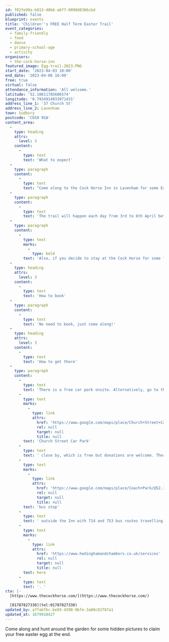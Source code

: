 ```yaml
---
id: f02fe99a-b013-40b6-a6f7-0090d8306cbd
published: false
blueprint: events
title: 'Children''s FREE Half Term Easter Trail'
event_categories:
  - family-friendly
  - food
  - dance
  - primary-school-age
  - activity
organisers:
  - the-cock-horse-inn
featured_image: Egg-trail-2023.PNG
start_date: '2023-04-03 10:00'
end_date: '2023-04-06 16:00'
free: true
virtual: false
attendance_information: 'All welcome.'
latitude: '52.10611785606574'
longitude: '0.7934914933971431'
address_line_1: '37 Church St'
address_line_2: Lavenham
town: Sudbury
postcode: 'CO10 9SA'
content_area:
  -
    type: heading
    attrs:
      level: 3
    content:
      -
        type: text
        text: 'What to expect'
  -
    type: paragraph
    content:
      -
        type: text
        text: "Come along to the Cock Horse Inn in Lavenham for some Easter fun for your little ones. Collect a worksheet from the takeaway Kiosk\_and follow the signs through the Easter Trail,\_fill in the 10 Easter pictures along the way\_and collect your FREE Easter Egg\_at the end! "
  -
    type: paragraph
    content:
      -
        type: text
        text: 'The trail will happen each day from 3rd to 6th April between 10am and 4pm. '
  -
    type: paragraph
    content:
      -
        type: text
        marks:
          -
            type: bold
        text: 'Also, if you decide to stay at the Cock Horse for some food, children eat FREE all Easter holidays!'
  -
    type: heading
    attrs:
      level: 3
    content:
      -
        type: text
        text: 'How to book'
  -
    type: paragraph
    content:
      -
        type: text
        text: 'No need to book, just come along!'
  -
    type: heading
    attrs:
      level: 3
    content:
      -
        type: text
        text: 'How to get there'
  -
    type: paragraph
    content:
      -
        type: text
        text: 'There is a free car park onsite. Alternatively, go to the '
      -
        type: text
        marks:
          -
            type: link
            attrs:
              href: 'https://www.google.com/maps/place/Church+Street+Car+Park/@52.1061445,0.793753,18.85z/data=!4m6!3m5!1s0x47d9addcd49a4835:0xed4ce2a23285f960!8m2!3d52.1058785!4d0.7940198!16s%2Fg%2F11rsbgr9fy'
              rel: null
              target: null
              title: null
        text: 'Church Street Car Park'
      -
        type: text
        text: ' close by, which is free but donations are welcome. There is also a '
      -
        type: text
        marks:
          -
            type: link
            attrs:
              href: 'https://www.google.com/maps/place/Coach+Park/@52.1062402,0.7930116,19.1z/data=!4m6!3m5!1s0x47d9aca0fd19bab9:0x2a4845be0bb06af5!8m2!3d52.10619!4d0.7935!16s%2Fg%2F1q67r0b2q'
              rel: null
              target: null
              title: null
        text: 'bus stop'
      -
        type: text
        text: ' outside the Inn with 714 and 753 bus routes travelling to Sudbury, Bury St. Edmunds and Colchester, see timetable '
      -
        type: text
        marks:
          -
            type: link
            attrs:
              href: 'https://www.hedinghamandchambers.co.uk/services'
              rel: null
              target: null
              title: null
        text: here
      -
        type: text
        text: '. '
cta: |-
  [https://www.thecockhorse.com/](https://www.thecockhorse.com/)

  [01787827330](tel:01787827330)
updated_by: a7fabfbc-be93-4390-9bfe-3a08c02f87a1
updated_at: 1679910427
---
```

Come along and hunt around the garden for some hidden pictures to claim your free easter egg at the end.